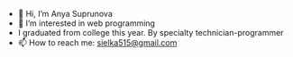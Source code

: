 - 👋 Hi, I’m Anya Suprunova
- 👀 I’m interested in web programming
- I graduated from college this year. By specialty technician-programmer
- 📫 How to reach me:
 sielka515@gmail.com
